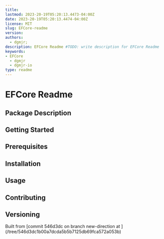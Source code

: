 ```yaml
---
title:
lastmod: 2023-20-19T05:20:13.4473-04:00Z
date: 2023-20-19T05:20:13.4474-04:00Z
license: MIT
slug: EFCore-readme
version:
authors:
  - dgmjr;
description: EFCore Readme #TODO: write description for EFCore Readme
keywords:
- EFCore
  - dgmjr
  - dgmjr-io
type: readme
---
```

# EFCore Readme
<!-- TODO: Write the contents of the EFCore Readme file -->
## Package Description
## Getting Started
## Prerequisites
## Installation
## Usage
## Contributing
## Versioning
Built from [commit 546d3dc on branch new-direction at ]
(/tree/546d3dc1b00a7dcda5b5b7125db69fca572a053b)
